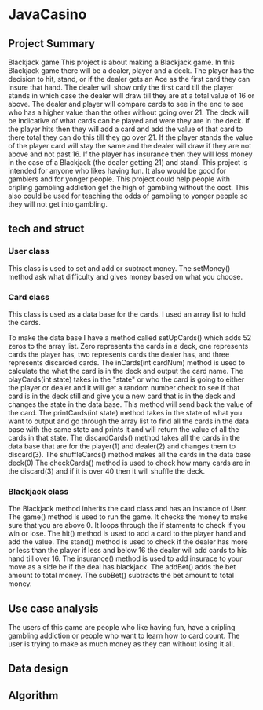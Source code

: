 # JavaCasino

## Project Summary
Blackjack game
This project is about making a Blackjack game. In this Blackjack game there will be a dealer, player and a deck. The player has the decision to hit, stand, or if the dealer gets an Ace as the first card they can insure that hand. The dealer will show only the first card till the player stands in which case the dealer will draw till they are at a total value of 16 or above. The dealer and player will compare cards to see in the end to see who has a higher value than the other without going over 21. The deck will be indicative of what cards can be played and were they are in the deck. If the player hits then they will add a card and add the value of that card to there total they can do this till they go over 21. If the player stands the value of the player card will stay the same and the dealer will draw if they are not above and not past 16. If the player has insurance then they will loss money in the case of a Blackjack (the dealer getting 21) and stand. This project is intended for anyone who likes having fun. It also would be good for gamblers and for yonger people. This project could help people with cripling gambling addiction get the high of gambling without the cost. This also could be used for teaching the odds of gambling to yonger people so they will not get into gambling.

## tech and struct
### User class
This class is used to set and add or subtract money. The setMoney() method ask what difficulty and gives money based on what you choose.

### Card class
This class is used as a data base for the cards. I used an array list to hold the cards. 

To make the data base I have a method called setUpCards() which adds 52 zeros to the array list. Zero represents the cards in a deck, one represents cards the player has, two represents cards the dealer has, and three represents discarded cards. 
The inCards(int cardNum) method is used to calculate the what the card is in the deck and output the card name. 
The playCards(int state) takes in the "state" or who the card is going to either the player or dealer and it will get a random number check to see if that card is in the deck still and give you a new card that is in the deck and changes the state in the data base. This method will send back the value of the card.
The printCards(int state) method takes in the state of what you want to output and go through the array list to find all the cards in the data base with the same state and prints it and will return the value of all the cards in that state.
The discardCards() method takes all the cards in the data base that are for the player(1) and dealer(2) and changes them to discard(3).
The shuffleCards() method makes all the cards in the data base deck(0)
The checkCards() method is used to check how many cards are in the discard(3) and if it is over 40 then it will shuffle the deck.

### Blackjack class
The Blackjack method inherits the card class and has an instance of User.
The game() method is used to run the game. It checks the money to make sure that you are above 0. It loops through the if staments to check if you win or lose.
The hit() method is used to add a card to the player hand and add the value.
The stand() method is used to check if the dealer has more or less than the player if less and below 16 the dealer will add cards to his hand till over 16. 
The insurance() method is used to add insurace to your move as a side be if the deal has blackjack. 
The addBet() adds the bet amount to total money.
The subBet() subtracts the bet amount to total money.

## Use case analysis
The users of this game are people who like having fun, have a cripling gambling addiction or people who want to learn how to card count. The user is trying to make as much money as they can without losing it all.

## Data design


## Algorithm


## 
